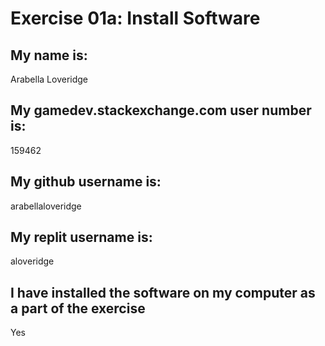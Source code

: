 # Exercise 01a: Install Software

## My name is:
Arabella Loveridge

## My gamedev.stackexchange.com user number is:
159462

## My github username is:
arabellaloveridge

## My replit username is:
aloveridge

## I have installed the software on my computer as a part of the exercise
Yes
